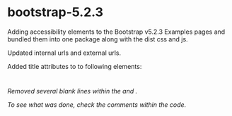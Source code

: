 # bootstrap-5.2.3
Adding accessibility elements to the Bootstrap v5.2.3 Examples pages and bundled them into one package along with the dist css and js.  

Updated internal urls and external urls.

Added title attributes to to following elements: 
<a>
<h1>
<h2>
<h3>
<h4>
<h5>
<h6>

Removed several blank lines within the <head> and <body>.

To see what was done, check the comments within the code.

